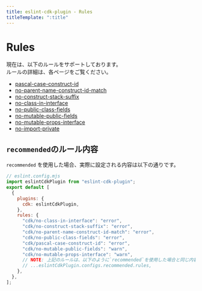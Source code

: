 ```yaml
---
title: eslint-cdk-plugin - Rules
titleTemplate: ":title"
---
```


# Rules

現在は、以下のルールをサポートしております。  
ルールの詳細は、各ページをご覧ください。

- [pascal-case-construct-id](/ja/rules/pascal-case-construct-id)
- [no-parent-name-construct-id-match](/ja/rules/no-parent-name-construct-id-match)
- [no-construct-stack-suffix](/ja/rules/no-construct-stack-suffix)
- [no-class-in-interface](/ja/rules/no-class-in-interface)
- [no-public-class-fields](/ja/rules/no-public-class-fields)
- [no-mutable-public-fields](/ja/rules/no-mutable-public-fields)
- [no-mutable-props-interface](/ja/rules/no-mutable-props-interface)
- [no-import-private](/ja/rules/no-import-private)

## `recommended`のルール内容

`recommended` を使用した場合、実際に設定される内容は以下の通りです。

```js
// eslint.config.mjs
import eslintCdkPlugin from "eslint-cdk-plugin";
export default [
  {
    plugins: {
      cdk: eslintCdkPlugin,
    },
    rules: {
      "cdk/no-class-in-interface": "error",
      "cdk/no-construct-stack-suffix": "error",
      "cdk/no-parent-name-construct-id-match": "error",
      "cdk/no-public-class-fields": "error",
      "cdk/pascal-case-construct-id": "error",
      "cdk/no-mutable-public-fields": "warn",
      "cdk/no-mutable-props-interface": "warn",
      // NOTE: 上記のルールは、以下のように`recommended`を使用した場合と同じ内容です
      // ...eslintCdkPlugin.configs.recommended.rules,
    },
  },
];
```
